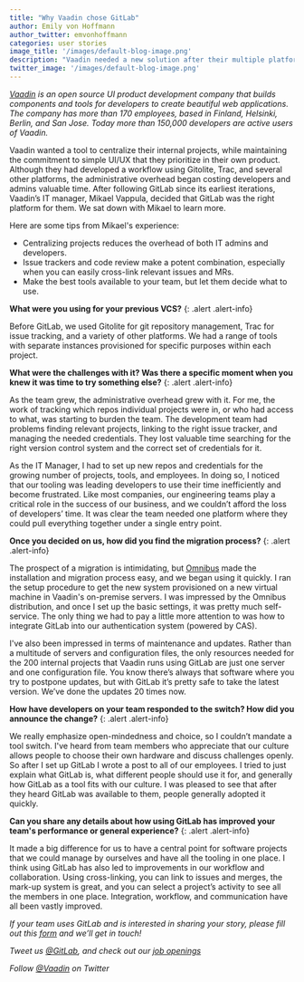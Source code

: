 ```yaml
---
title: "Why Vaadin chose GitLab"
author: Emily von Hoffmann
author_twitter: emvonhoffmann
categories: user stories
image_title: '/images/default-blog-image.png'
description: "Vaadin needed a new solution after their multiple platforms began costing too much time and frustration."
twitter_image: '/images/default-blog-image.png'
---
```


_[Vaadin](https://vaadin.com) is an open source UI product development company that builds components and tools for developers to create beautiful web applications. The company has more than 170 employees, based in Finland, Helsinki, Berlin, and San Jose. Today more than 150,000 developers are active users of Vaadin._

Vaadin wanted a tool to centralize their internal projects, while maintaining the commitment to simple UI/UX that they prioritize in their own product. Although they had developed a workflow using Gitolite, Trac, and several other platforms, the administrative overhead began costing developers and admins valuable time. After following GitLab since its earliest iterations, Vaadin’s IT manager, Mikael Vappula, decided that GitLab was the right platform for them. We sat down with Mikael to learn more. 

Here are some tips from Mikael's experience:
* Centralizing projects reduces the overhead of both IT admins and developers. 
* Issue trackers and code review make a potent combination, especially when you can easily cross-link relevant issues and MRs. 
* Make the best tools available to your team, but let them decide what to use. 

<!-- more -->

**What were you using for your previous VCS?** 
{: .alert .alert-info}

Before GitLab, we used Gitolite for git repository management, Trac for issue tracking, and a variety of other platforms. We had a range of tools with separate instances provisioned for specific purposes within each project. 

**What were the challenges with it? Was there a specific moment when you knew it was time to try something else?**
{: .alert .alert-info} 

As the team grew, the administrative overhead grew with it. For me, the work of tracking which repos individual projects were in, or who had access to what, was starting to burden the team. The development team had problems finding relevant projects, linking to the right issue tracker, and managing the needed credentials. They lost valuable time searching for the right version control system and the correct set of credentials for it. 

As the IT Manager, I had to set up new repos and credentials for the growing number of projects, tools, and employees. In doing so, I noticed that our tooling was leading developers to use their time inefficiently and become frustrated. Like most companies, our engineering teams play a critical role in the success of our business, and we couldn’t afford the loss of developers’ time. It was clear the team needed one platform where they could pull everything together under a single entry point. 

**Once you decided on us, how did you find the migration process?**
{: .alert .alert-info} 

The prospect of a migration is intimidating, but [Omnibus](https://gitlab.com/gitlab-org/omnibus-gitlab) made the installation and migration process easy, and we began using it quickly. I ran the setup procedure to get the new system provisioned on a new virtual machine in Vaadin's on-premise servers. I was impressed by the Omnibus distribution, and once I set up the basic settings, it was pretty much self-service. The only thing we had to pay a little more attention to was how to integrate GitLab into our authentication system (powered by CAS).

I've also been impressed in terms of maintenance and updates. Rather than a multitude of servers and configuration files, the only resources needed for the 200 internal projects that Vaadin runs using GitLab are just one server and one configuration file. You know there’s always that software where you try to postpone updates, but with GitLab it’s pretty safe to take the latest version. We’ve done the updates 20 times now.

**How have developers on your team responded to the switch? How did you announce the change?**
{: .alert .alert-info}

We really emphasize open-mindedness and choice, so I couldn’t mandate a tool switch. I've heard from team members who appreciate that our culture allows people to choose their own hardware and discuss challenges openly. So after I set up GitLab I wrote a post to all of our employees. I tried to just explain what GitLab is, what different people should use it for, and generally how GitLab as a tool fits with our culture. I was pleased to see that after they heard GitLab was available to them, people generally adopted it quickly.

**Can you share any details about how using GitLab has improved your team's performance or general experience?** 
{: .alert .alert-info}

It made a big difference for us to have a central point for software projects that we could manage by ourselves and have all the tooling in one place. I think using GitLab has also led to improvements in our workflow and collaboration. Using cross-linking, you can link to issues and merges, the mark-up system is great, and you can select a project’s activity to see all the members in one place. Integration, workflow, and communication have all been vastly improved. 


_If your team uses GitLab and is interested in sharing your story, please fill out this [form](https://docs.google.com/a/gitlab.com/forms/d/1K8ZTS1QvSSPos6mVh1ol8ZyagInYctX3fb9eglzeK70/edit) and we’ll get in touch!_

_Tweet us [@GitLab](https://twitter.com/gitlab), and check out our [job openings](https://about.gitlab.com/jobs/)_

_Follow [@Vaadin](https://twitter.com/vaadin?lang=en) on Twitter_




